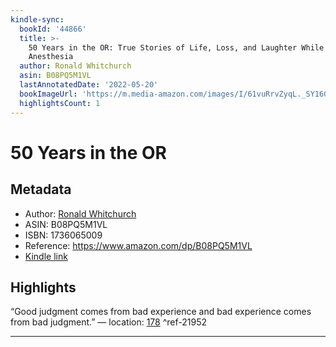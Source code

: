 ```yaml
---
kindle-sync:
  bookId: '44866'
  title: >-
    50 Years in the OR: True Stories of Life, Loss, and Laughter While Giving
    Anesthesia
  author: Ronald Whitchurch
  asin: B08PQ5M1VL
  lastAnnotatedDate: '2022-05-20'
  bookImageUrl: 'https://m.media-amazon.com/images/I/61vuRrvZyqL._SY160.jpg'
  highlightsCount: 1
---
```

# 50 Years in the OR
## Metadata
* Author: [Ronald Whitchurch](https://www.amazon.comundefined)
* ASIN: B08PQ5M1VL
* ISBN: 1736065009
* Reference: https://www.amazon.com/dp/B08PQ5M1VL
* [Kindle link](kindle://book?action=open&asin=B08PQ5M1VL)

## Highlights
“Good judgment comes from bad experience and bad experience comes from bad judgment.” — location: [178](kindle://book?action=open&asin=B08PQ5M1VL&location=178) ^ref-21952

---
